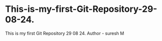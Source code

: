 # This-is-my-first-Git-Repository-29-08-24.
This is my first Git Repository 29 08 24.
Author - suresh M
